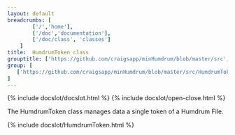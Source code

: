```yaml
---
layout: default
breadcrumbs: [
		['/','home'], 
		['/doc','documentation'], 
		['/doc/class', 'classes']
	]
title:  HumdrumToken class
grouptitle: ['https://github.com/craigsapp/minHumdrum/blob/master/src', 'Source Code']
group: [
   ['https://github.com/craigsapp/minHumdrum/blob/master/src/HumdrumToken.cpp', 'HumdrumToken.cpp'],
]
---
```


{% include docslot/docslot.html %}
{% include docslot/open-close.html %}

The HumdrumToken class manages data a single token of a Humdrum File.  

{% include docslot/HumdrumToken.html %}

&nbsp;

